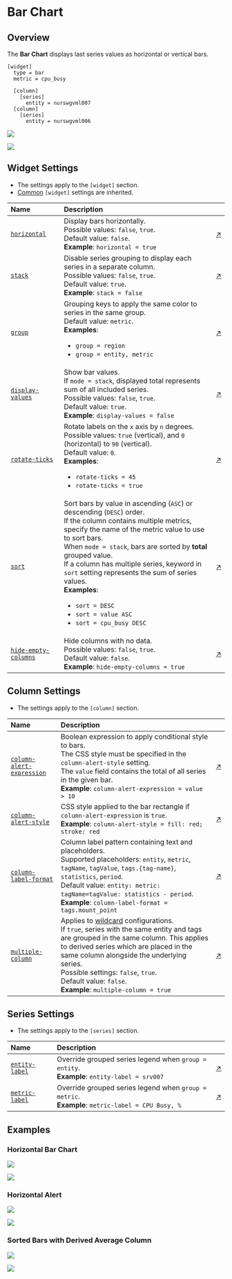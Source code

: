 # Bar Chart

## Overview

The **Bar Chart** displays last series values as horizontal or vertical bars.

```ls
[widget]
  type = bar
  metric = cpu_busy

  [column]
    [series]
      entity = nurswgvml007
  [column]
    [series]
      entity = nurswgvml006
```

![](./images/bar-example-1.png)

[![](../../images/button.png)](https://apps.axibase.com/chartlab/a522217a)

## Widget Settings

* The settings apply to the `[widget]` section.
* [Common](../shared/README.md#widget-settings) `[widget]` settings are inherited.

Name | Description | &nbsp;
:--|:--|:--
<a name="horizontal"></a>[`horizontal`](#horizontal)| Display bars horizontally.<br>Possible values: `false`, `true`.<br>Default value: `false`.<br>**Example**: `horizontal = true` | [↗](https://apps.axibase.com/chartlab/e0206a41)
<a name="stack"></a> [`stack`](#stack)| Disable series grouping to display each series in a separate column.<br>Possible values: `false`, `true`.<br>Default value: `true`.<br>**Example**: `stack = false` | [↗](https://apps.axibase.com/chartlab/fe3b8818)
<a name="group"></a>[`group`](#group)|Grouping keys to apply the same color to series in the same group.<br>Default value: `metric`.<br>**Examples**:<ul><li>`group = region`</li><li>`group = entity, metric`</li></ul>|[↗](https://apps.axibase.com/chartlab/f61bafc0)
<a name="display-values"></a>[`display-values`](#display-values)|Show bar values.<br>If `mode = stack`, displayed total represents sum of all included series.<br>Possible values: `false`, `true`.<br>Default value: `true`.<br>**Example**: `display-values = false`|[↗](https://apps.axibase.com/chartlab/ab25c897)
<a name="rotate-ticks"></a>[`rotate-ticks`](#rotate-ticks)| Rotate labels on the `x` axis by `n` degrees.<br>Possible values: `true` (vertical), and `0` (horizontal) to `90` (vertical).<br>Default value: `0`.<br>**Examples**:<ul><li>`rotate-ticks = 45`</li><li>`rotate-ticks = true`</li></ul>|[↗](https://apps.axibase.com/chartlab/35034c36)
<a name="sort"></a>[`sort`](#sort)| Sort bars by value in ascending (`ASC`) or descending (`DESC`) order.<br>If the column contains multiple metrics, specify the name of the metric value to use to sort bars.<br>When `mode = stack`, bars are sorted by **total** grouped value.<br>If a column has multiple series, keyword in `sort` setting represents the sum of series values.<br>**Examples**:<ul><li>`sort = DESC`</li><li>`sort = value ASC`</li><li>`sort = cpu_busy DESC`</li></ul>|[↗](https://apps.axibase.com/chartlab/ab989019)
<a name="hide-empty-columns"></a>[`hide-empty-columns`](#hide-empty-columns)|Hide columns with no data.<br>Possible values: `false`, `true`.<br>Default value: `false`.<br>**Example**: `hide-empty-columns = true`|[↗](https://apps.axibase.com/chartlab/e4603a5f)

## Column Settings

* The settings apply to the `[column]` section.

Name | Description | &nbsp;
:--|:--|:--
<a name="column-alert-expression"></a>[`column-alert-expression`](#column-alert-expression)| Boolean expression to apply  conditional style to bars.<br>The CSS style must be specified in the `column-alert-style` setting.<br> The `value` field contains the total of all series in the given bar.<br>**Example**: `column-alert-expression = value > 10`|[↗](https://apps.axibase.com/chartlab/c6b766ba)
<a name="column-alert-style"></a>[`column-alert-style`](#column-alert-style)| CSS style applied to the bar rectangle if `column-alert-expression` is `true`.<br>**Example**: `column-alert-style = fill: red; stroke: red`| [↗](https://apps.axibase.com/chartlab/66a259c4)
<a name="column-label-format"></a>[`column-label-format`](#column-label-format) |Column label pattern containing text and placeholders.<br>Supported placeholders: `entity`, `metric`, `tagName`, `tagValue`, `tags.{tag-name}`, `statistics`, `period`.<br>Default value: `entity: metric: tagName=tagValue: statistics - period`.<br>**Example**: `column-label-format = tags.mount_point`|[↗](https://apps.axibase.com/chartlab/006d346a/2/)
<a name="multiple-column"></a>[`multiple-column`](#multiple-column)|Applies to [wildcard](../../syntax/wildcards.md) configurations.<br>If `true`, series with the same entity and tags are grouped in the same column. This applies to derived series which are placed in the same column alongside the underlying series.<br>Possible settings: `false`, `true`.<br>Default value: `false`.<br>**Example**: `multiple-column = true`|[↗](https://apps.axibase.com/chartlab/b1609460)

## Series Settings

* The settings apply to the `[series]` section.

Name | Description | &nbsp;
:--|:--|:--
<a name="entity-label"></a>[`entity-label`](#entity-label)|Override grouped series legend when `group = entity`.<br>**Example**: `entity-label = srv007`|[↗](https://apps.axibase.com/chartlab/7bee2721)
<a name="metric-label"></a>[`metric-label`](#metric-label)|Override grouped series legend when `group = metric`.<br>**Example**: `metric-label = CPU Busy, %`|[↗](https://apps.axibase.com/chartlab/7136a0aa)

## Examples

### Horizontal Bar Chart

![](./images/horizontal-1.png)

[![](../../images/button.png)](https://apps.axibase.com/chartlab/75448222)

### Horizontal Alert

![](./images/horizontal-alert-1.png)

[![](../../images/button.png)](https://apps.axibase.com/chartlab/a4b572ef)

### Sorted Bars with Derived Average Column

![](./images/bc-1.png)

[![](../../images/button.png)](https://apps.axibase.com/chartlab/7d83dede)
